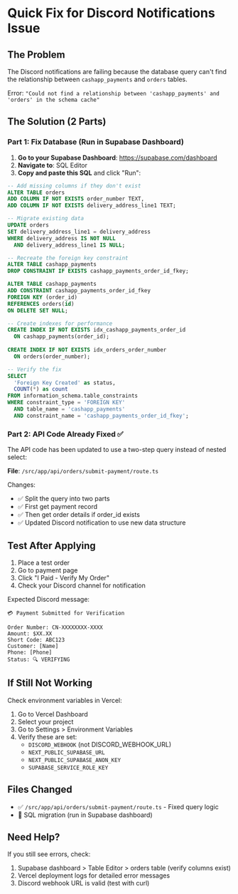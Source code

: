 # Quick Fix for Discord Notifications Issue

## The Problem
The Discord notifications are failing because the database query can't find the relationship between `cashapp_payments` and `orders` tables.

Error: `"Could not find a relationship between 'cashapp_payments' and 'orders' in the schema cache"`

## The Solution (2 Parts)

### Part 1: Fix Database (Run in Supabase Dashboard)

1. **Go to your Supabase Dashboard**: https://supabase.com/dashboard
2. **Navigate to**: SQL Editor
3. **Copy and paste this SQL** and click "Run":

```sql
-- Add missing columns if they don't exist
ALTER TABLE orders 
ADD COLUMN IF NOT EXISTS order_number TEXT,
ADD COLUMN IF NOT EXISTS delivery_address_line1 TEXT;

-- Migrate existing data
UPDATE orders 
SET delivery_address_line1 = delivery_address 
WHERE delivery_address IS NOT NULL 
  AND delivery_address_line1 IS NULL;

-- Recreate the foreign key constraint
ALTER TABLE cashapp_payments 
DROP CONSTRAINT IF EXISTS cashapp_payments_order_id_fkey;

ALTER TABLE cashapp_payments 
ADD CONSTRAINT cashapp_payments_order_id_fkey 
FOREIGN KEY (order_id) 
REFERENCES orders(id) 
ON DELETE SET NULL;

-- Create indexes for performance
CREATE INDEX IF NOT EXISTS idx_cashapp_payments_order_id 
  ON cashapp_payments(order_id);
  
CREATE INDEX IF NOT EXISTS idx_orders_order_number 
  ON orders(order_number);

-- Verify the fix
SELECT 
  'Foreign Key Created' as status,
  COUNT(*) as count
FROM information_schema.table_constraints 
WHERE constraint_type = 'FOREIGN KEY'
  AND table_name = 'cashapp_payments'
  AND constraint_name = 'cashapp_payments_order_id_fkey';
```

### Part 2: API Code Already Fixed ✅

The API code has been updated to use a two-step query instead of nested select:

**File**: `/src/app/api/orders/submit-payment/route.ts`

Changes:
- ✅ Split the query into two parts
- ✅ First get payment record
- ✅ Then get order details if order_id exists
- ✅ Updated Discord notification to use new data structure

## Test After Applying

1. Place a test order
2. Go to payment page
3. Click "I Paid - Verify My Order"
4. Check your Discord channel for notification

Expected Discord message:
```
💳 Payment Submitted for Verification

Order Number: CN-XXXXXXXX-XXXX
Amount: $XX.XX
Short Code: ABC123
Customer: [Name]
Phone: [Phone]
Status: 🔍 VERIFYING
```

## If Still Not Working

Check environment variables in Vercel:
1. Go to Vercel Dashboard
2. Select your project
3. Go to Settings > Environment Variables
4. Verify these are set:
   - `DISCORD_WEBHOOK` (not DISCORD_WEBHOOK_URL)
   - `NEXT_PUBLIC_SUPABASE_URL`
   - `NEXT_PUBLIC_SUPABASE_ANON_KEY`
   - `SUPABASE_SERVICE_ROLE_KEY`

## Files Changed
- ✅ `/src/app/api/orders/submit-payment/route.ts` - Fixed query logic
- 📝 SQL migration (run in Supabase dashboard)

## Need Help?
If you still see errors, check:
1. Supabase dashboard > Table Editor > orders table (verify columns exist)
2. Vercel deployment logs for detailed error messages
3. Discord webhook URL is valid (test with curl)
